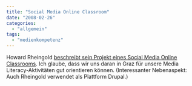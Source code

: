 ```yaml
---
title: "Social Media Online Classroom"
date: "2008-02-26"
categories: 
  - "allgemein"
tags: 
  - "medienkompetenz"
---
```


Howard Rheingold [beschreibt sein Projekt eines Social Media Online Classrooms](http://www.smartmobs.com/2008/02/23/howard-rheingold-one-of-17-winners-of-hastacmacarthur-foundation-competition/ "Smart Mobs » Blog Archive » Howard Rheingold one of 17 winners of HASTAC/MacArthur Foundation Competition"). Ich glaube, dass wir uns daran in Graz für unsere Media Literacy\-Aktivitäten gut orientieren können. (Interessanter Nebenaspekt: Auch Rheingold verwendet als Plattform Drupal.)
